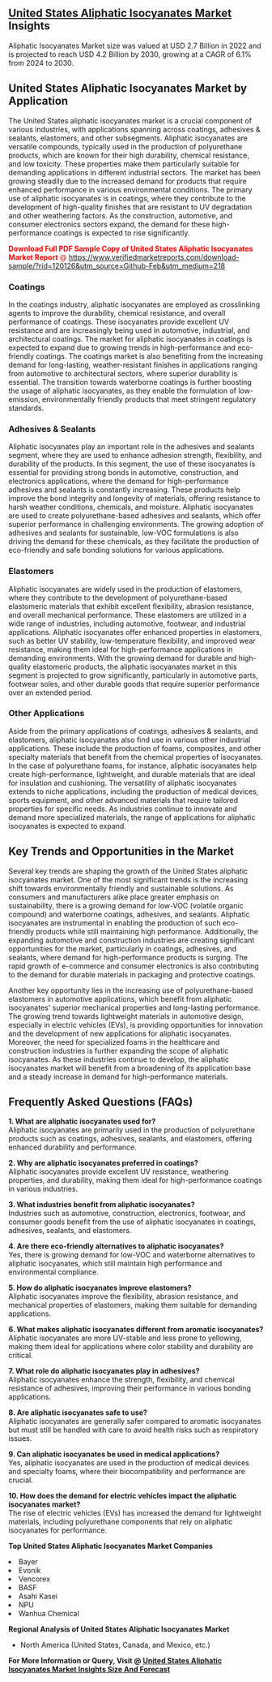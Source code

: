 <h2><a href="https://www.verifiedmarketreports.com/download-sample/?rid=120126&amp;utm_source=Github-Feb&amp;utm_medium=218" target="_blank">United States Aliphatic Isocyanates Market</a> Insights</h2><p>Aliphatic Isocyanates Market size was valued at USD 2.7 Billion in 2022 and is projected to reach USD 4.2 Billion by 2030, growing at a CAGR of 6.1% from 2024 to 2030.</p><p><div> <h2>United States Aliphatic Isocyanates Market by Application</h2> <p>The United States aliphatic isocyanates market is a crucial component of various industries, with applications spanning across coatings, adhesives & sealants, elastomers, and other subsegments. Aliphatic isocyanates are versatile compounds, typically used in the production of polyurethane products, which are known for their high durability, chemical resistance, and low toxicity. These properties make them particularly suitable for demanding applications in different industrial sectors. The market has been growing steadily due to the increased demand for products that require enhanced performance in various environmental conditions. The primary use of aliphatic isocyanates is in coatings, where they contribute to the development of high-quality finishes that are resistant to UV degradation and other weathering factors. As the construction, automotive, and consumer electronics sectors expand, the demand for these high-performance coatings is expected to rise significantly. <p><span class=""><span style="color: #ff0000;"><strong>Download Full PDF Sample Copy of United States Aliphatic Isocyanates Market Report</strong> @ </span><a href="https://www.verifiedmarketreports.com/download-sample/?rid=120126&amp;utm_source=Github-Feb&amp;utm_medium=218" target="_blank">https://www.verifiedmarketreports.com/download-sample/?rid=120126&amp;utm_source=Github-Feb&amp;utm_medium=218</a></span></p> <h3>Coatings</h3> <p>In the coatings industry, aliphatic isocyanates are employed as crosslinking agents to improve the durability, chemical resistance, and overall performance of coatings. These isocyanates provide excellent UV resistance and are increasingly being used in automotive, industrial, and architectural coatings. The market for aliphatic isocyanates in coatings is expected to expand due to growing trends in high-performance and eco-friendly coatings. The coatings market is also benefiting from the increasing demand for long-lasting, weather-resistant finishes in applications ranging from automotive to architectural sectors, where superior durability is essential. The transition towards waterborne coatings is further boosting the usage of aliphatic isocyanates, as they enable the formulation of low-emission, environmentally friendly products that meet stringent regulatory standards. <h3>Adhesives & Sealants</h3> <p>Aliphatic isocyanates play an important role in the adhesives and sealants segment, where they are used to enhance adhesion strength, flexibility, and durability of the products. In this segment, the use of these isocyanates is essential for providing strong bonds in automotive, construction, and electronics applications, where the demand for high-performance adhesives and sealants is constantly increasing. These products help improve the bond integrity and longevity of materials, offering resistance to harsh weather conditions, chemicals, and moisture. Aliphatic isocyanates are used to create polyurethane-based adhesives and sealants, which offer superior performance in challenging environments. The growing adoption of adhesives and sealants for sustainable, low-VOC formulations is also driving the demand for these chemicals, as they facilitate the production of eco-friendly and safe bonding solutions for various applications. <h3>Elastomers</h3> <p>Aliphatic isocyanates are widely used in the production of elastomers, where they contribute to the development of polyurethane-based elastomeric materials that exhibit excellent flexibility, abrasion resistance, and overall mechanical performance. These elastomers are utilized in a wide range of industries, including automotive, footwear, and industrial applications. Aliphatic isocyanates offer enhanced properties in elastomers, such as better UV stability, low-temperature flexibility, and improved wear resistance, making them ideal for high-performance applications in demanding environments. With the growing demand for durable and high-quality elastomeric products, the aliphatic isocyanates market in this segment is projected to grow significantly, particularly in automotive parts, footwear soles, and other durable goods that require superior performance over an extended period. <h3>Other Applications</h3> <p>Aside from the primary applications of coatings, adhesives & sealants, and elastomers, aliphatic isocyanates also find use in various other industrial applications. These include the production of foams, composites, and other specialty materials that benefit from the chemical properties of isocyanates. In the case of polyurethane foams, for instance, aliphatic isocyanates help create high-performance, lightweight, and durable materials that are ideal for insulation and cushioning. The versatility of aliphatic isocyanates extends to niche applications, including the production of medical devices, sports equipment, and other advanced materials that require tailored properties for specific needs. As industries continue to innovate and demand more specialized materials, the range of applications for aliphatic isocyanates is expected to expand. <h2>Key Trends and Opportunities in the Market</h2> <p>Several key trends are shaping the growth of the United States aliphatic isocyanates market. One of the most significant trends is the increasing shift towards environmentally friendly and sustainable solutions. As consumers and manufacturers alike place greater emphasis on sustainability, there is a growing demand for low-VOC (volatile organic compound) and waterborne coatings, adhesives, and sealants. Aliphatic isocyanates are instrumental in enabling the production of such eco-friendly products while still maintaining high performance. Additionally, the expanding automotive and construction industries are creating significant opportunities for the market, particularly in coatings, adhesives, and sealants, where demand for high-performance products is surging. The rapid growth of e-commerce and consumer electronics is also contributing to the demand for durable materials in packaging and protective coatings. <p>Another key opportunity lies in the increasing use of polyurethane-based elastomers in automotive applications, which benefit from aliphatic isocyanates' superior mechanical properties and long-lasting performance. The growing trend towards lightweight materials in automotive design, especially in electric vehicles (EVs), is providing opportunities for innovation and the development of new applications for aliphatic isocyanates. Moreover, the need for specialized foams in the healthcare and construction industries is further expanding the scope of aliphatic isocyanates. As these industries continue to develop, the aliphatic isocyanates market will benefit from a broadening of its application base and a steady increase in demand for high-performance materials. <h2>Frequently Asked Questions (FAQs)</h2> <p><b>1. What are aliphatic isocyanates used for?</b><br>Aliphatic isocyanates are primarily used in the production of polyurethane products such as coatings, adhesives, sealants, and elastomers, offering enhanced durability and performance.</p> <p><b>2. Why are aliphatic isocyanates preferred in coatings?</b><br>Aliphatic isocyanates provide excellent UV resistance, weathering properties, and durability, making them ideal for high-performance coatings in various industries.</p> <p><b>3. What industries benefit from aliphatic isocyanates?</b><br>Industries such as automotive, construction, electronics, footwear, and consumer goods benefit from the use of aliphatic isocyanates in coatings, adhesives, sealants, and elastomers.</p> <p><b>4. Are there eco-friendly alternatives to aliphatic isocyanates?</b><br>Yes, there is growing demand for low-VOC and waterborne alternatives to aliphatic isocyanates, which still maintain high performance and environmental compliance.</p> <p><b>5. How do aliphatic isocyanates improve elastomers?</b><br>Aliphatic isocyanates improve the flexibility, abrasion resistance, and mechanical properties of elastomers, making them suitable for demanding applications.</p> <p><b>6. What makes aliphatic isocyanates different from aromatic isocyanates?</b><br>Aliphatic isocyanates are more UV-stable and less prone to yellowing, making them ideal for applications where color stability and durability are critical.</p> <p><b>7. What role do aliphatic isocyanates play in adhesives?</b><br>Aliphatic isocyanates enhance the strength, flexibility, and chemical resistance of adhesives, improving their performance in various bonding applications.</p> <p><b>8. Are aliphatic isocyanates safe to use?</b><br>Aliphatic isocyanates are generally safer compared to aromatic isocyanates but must still be handled with care to avoid health risks such as respiratory issues.</p> <p><b>9. Can aliphatic isocyanates be used in medical applications?</b><br>Yes, aliphatic isocyanates are used in the production of medical devices and specialty foams, where their biocompatibility and performance are crucial.</p> <p><b>10. How does the demand for electric vehicles impact the aliphatic isocyanates market?</b><br>The rise of electric vehicles (EVs) has increased the demand for lightweight materials, including polyurethane components that rely on aliphatic isocyanates for performance.</p> </div></p><p><strong>Top United States Aliphatic Isocyanates Market Companies</strong></p><div data-test-id=""><p><li>Bayer</li><li> Evonik</li><li> Vencorex</li><li> BASF</li><li> Asahi Kasei</li><li> NPU</li><li> Wanhua Chemical</li></p><div><strong>Regional Analysis of&nbsp;United States Aliphatic Isocyanates Market</strong></div><ul><li dir="ltr"><p dir="ltr">North America&nbsp;(United States, Canada, and Mexico, etc.)</p></li></ul><p><strong>For More Information or Query, Visit @&nbsp;</strong><strong><a href="https://www.verifiedmarketreports.com/product/global-aliphatic-isocyanates-market-growth-2019-2024/?utm_source=Github-Feb&amp;utm_medium=218" target="_blank">United States Aliphatic Isocyanates Market Insights Size And Forecast</a></strong></p></div>
